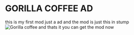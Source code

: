 # GORILLA COFFEE AD
this is my first mod
just a ad and the mod is just this in stump
![Gorilla coffee](https://github.com/user-attachments/assets/d310552d-f2fd-45fb-ab65-df11c9475d3c)
and thats it 
you can get the mod now

